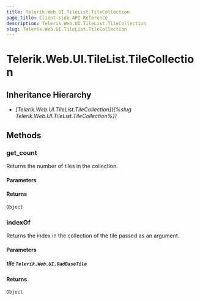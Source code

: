 ```yaml
---
title: Telerik.Web.UI.TileList.TileCollection
page_title: Client-side API Reference
description: Telerik.Web.UI.TileList.TileCollection
slug: Telerik.Web.UI.TileList.TileCollection
---
```


# Telerik.Web.UI.TileList.TileCollection  

## Inheritance Hierarchy

* *[Telerik.Web.UI.TileList.TileCollection]({%slug Telerik.Web.UI.TileList.TileCollection%})*


## Methods

###  get_count

Returns the number of tiles in the collection.

#### Parameters

#### Returns

`Object` 

### indexOf

Returns the index in the collection of the tile passed as an argument.

#### Parameters

##### tile `Telerik.Web.UI.RadBaseTile`

#### Returns

`Object` 



